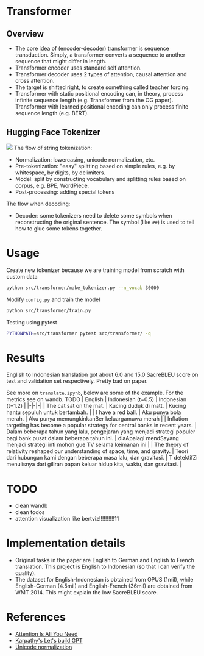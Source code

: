 # Transformer

## Overview
* The core idea of (encoder-decoder) transformer is sequence transduction. Simply, a transformer converts a sequence to another sequence that might differ in length.
* Transformer encoder uses standard self attention.
* Transformer decoder uses 2 types of attention, causal attention and cross attention.
* The target is shifted right, to create something called teacher forcing.
* Transformer with static positional encoding can, in theory, process infinite sequence length (e.g. Transformer from the OG paper). Transformer with learned positional encoding can only process finite sequence length (e.g. BERT).


## Hugging Face Tokenizer
![](https://huggingface.co/datasets/huggingface-course/documentation-images/resolve/main/en/chapter6/tokenization_pipeline.svg)
The flow of string tokenization:
* Normalization: lowercasing, unicode normalization, etc.
* Pre-tokenization: "easy" splitting based on simple rules, e.g. by whitespace, by digits, by delimiters.
* Model: split by constructing vocabulary and splitting rules based on corpus, e.g. BPE, WordPiece.
* Post-processing: adding special tokens

The flow when decoding:
* Decoder: some tokenizers need to delete some symbols when reconstructing the original sentence. The symbol (like `##`) is used to tell how to glue some tokens together.

# Usage
Create new tokenizer because we are training model from scratch with custom data
```bash
python src/transformer/make_tokenizer.py --n_vocab 30000
```
Modify `config.py` and train the model
```bash
python src/transformer/train.py
```
Testing using pytest
```bash
PYTHONPATH=src/transformer pytest src/transformer/ -q
```

# Results
English to Indonesian translation got about 6.0 and 15.0 SacreBLEU score on test and validation set respectively. Pretty bad on paper.

See more on `translate.ipynb`, below are some of the example. For the metrics see on wandb.  TODO
| English | Indonesian (t=0.5) | Indonesian (t=1.2) |
|-|-|-|
| The cat sat on the mat. | Kucing duduk di matt. | Kucing hantu sepuluh untuk bertambah. |
| I have a red ball.     | Aku punya bola merah. | Aku punya memungkinkanBer keluargamuwa merah |
| Inflation targeting has become a popular strategy for central banks in recent years. | Dalam beberapa tahun yang lalu, pengejaran yang menjadi strategi populer bagi bank pusat dalam beberapa tahun ini. | diaApalagi mendSayang menjadi strategi inti mohon gue TV selama keimanan ini |
| The theory of relativity reshaped our understanding of space, time, and gravity. | Teori dari hubungan kami dengan beberapa masa lalu, dan gravitasi. | T detektifZi menulisnya dari giliran papan keluar hidup kita, waktu, dan gravitasi. |


# TODO
* clean wandb
* clean todos
* attention visualization like bertviz!!!!!!!!!!11

# Implementation details
* Original tasks in the paper are English to German and English to French translation. This project is English to Indonesian (so that I can verify the quality).
* The dataset for English-Indonesian is obtained from OPUS (1mil), while English-German (4.5mil) and English-French (36mil) are obtained from WMT 2014. This might explain the low SacreBLEU score.

# References
* [Attention Is All You Need](https://arxiv.org/abs/1706.03762)
* [Karpathy's Let's build GPT](https://www.youtube.com/watch?v=kCc8FmEb1nY)
* [Unicode normalization](https://towardsdatascience.com/what-on-earth-is-unicode-normalization-56c005c55ad0)
